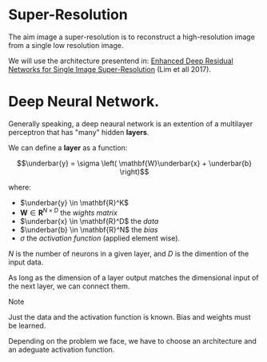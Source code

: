 # Super-Resolution

The aim image a super-resolution is to reconstruct a high-resolution image from a single low resolution image.

We will use the architecture presentend in:
[Enhanced Deep Residual Networks for Single Image Super-Resolution](https://arxiv.org/pdf/1707.02921) (Lim et all 2017).

# Deep Neural Network.

Generally speaking, a deep neaural network is an extention of a multilayer perceptron that has "many" hidden **layers**.

We can define a **layer** as a function:

$$\underbar{y} = \sigma \left( \mathbf{W}\underbar{x} + \underbar{b}  \right)$$

where:

- $\underbar{y} \in \mathbf{R}^K$
- $\mathbf{W} \in \mathbf{R}^{N \times D}$ the *wights matrix*
-  $\underbar{x} \in \mathbf{R}^D$ the *data*
- $\underbar{b} \in \mathbf{R}^N$ the *bias*
- $\sigma$ the *activation function* (applied element wise).

$N$ is the number of neurons in a given layer, and $D$ is the dimention of the input data.

As long as the dimension of a layer output matches the dimensional input of the next layer, we can connect them.

> [!NOTE]
> Just the data and the activation function is known. Bias and weights must be learned.

Depending on the problem we face, we have to choose an architecture and an adeguate activation function.



 